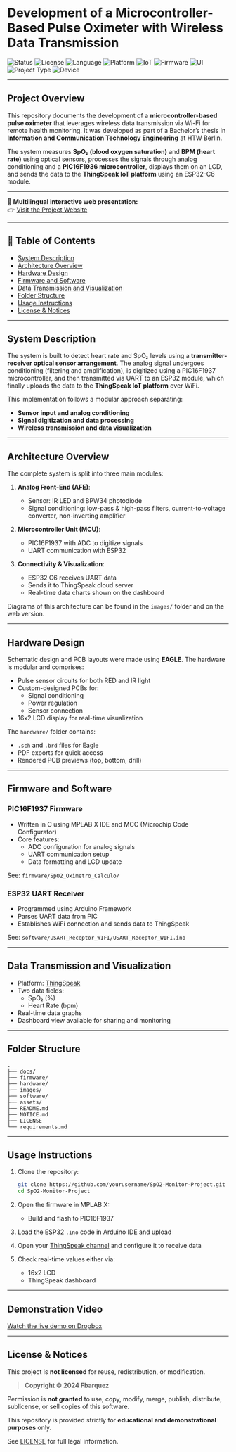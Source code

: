 
# Development of a Microcontroller-Based Pulse Oximeter with Wireless Data Transmission

![Status](https://img.shields.io/badge/status-completed-brightgreen)
![License](https://img.shields.io/badge/license-Unlicensed-red)
![Language](https://img.shields.io/badge/language-C-blue.svg)
![Platform](https://img.shields.io/badge/platform-Microcontroller-orange)
![IoT](https://img.shields.io/badge/IoT-ThingSpeak-blue)
![Firmware](https://img.shields.io/badge/Firmware-MPLAB%20X-lightblue)
![UI](https://img.shields.io/badge/UI-GitHub%20Pages-lightgrey)
![Project Type](https://img.shields.io/badge/Type-Bachelor%20Thesis-yellow)
![Device](https://img.shields.io/badge/Device-PIC16F1936-blueviolet)


---

## Project Overview

This repository documents the development of a **microcontroller-based pulse oximeter** that leverages wireless data transmission via Wi-Fi for remote health monitoring. It was developed as part of a Bachelor’s thesis in **Information and Communication Technology Engineering** at HTW Berlin.

The system measures **SpO₂ (blood oxygen saturation)** and **BPM (heart rate)** using optical sensors, processes the signals through analog conditioning and a **PIC16F1936 microcontroller**, displays them on an LCD, and sends the data to the **ThingSpeak IoT platform** using an ESP32-C6 module.

---

🔗 **Multilingual interactive web presentation:**  
👉 [Visit the Project Website](https://yourusername.github.io/SpO2-Monitor-Project/)

---

## 📑 Table of Contents

- [System Description](#system-description)
- [Architecture Overview](#architecture-overview)
- [Hardware Design](#hardware-design)
- [Firmware and Software](#firmware-and-software)
- [Data Transmission and Visualization](#data-transmission-and-visualization)
- [Folder Structure](#folder-structure)
- [Usage Instructions](#usage-instructions)
- [License & Notices](#license--notices)

---

## System Description

The system is built to detect heart rate and SpO₂ levels using a **transmitter-receiver optical sensor arrangement**. The analog signal undergoes conditioning (filtering and amplification), is digitized using a PIC16F1937 microcontroller, and then transmitted via UART to an ESP32 module, which finally uploads the data to the **ThingSpeak IoT platform** over WiFi.

This implementation follows a modular approach separating:

- **Sensor input and analog conditioning**
- **Signal digitization and data processing**
- **Wireless transmission and data visualization**

---

## Architecture Overview

The complete system is split into three main modules:

1. **Analog Front-End (AFE)**:
   - Sensor: IR LED and BPW34 photodiode
   - Signal conditioning: low-pass & high-pass filters, current-to-voltage converter, non-inverting amplifier

2. **Microcontroller Unit (MCU)**:
   - PIC16F1937 with ADC to digitize signals
   - UART communication with ESP32

3. **Connectivity & Visualization**:
   - ESP32 C6 receives UART data
   - Sends it to ThingSpeak cloud server
   - Real-time data charts shown on the dashboard

Diagrams of this architecture can be found in the `images/` folder and on the web version.

---

## Hardware Design

Schematic design and PCB layouts were made using **EAGLE**. The hardware is modular and comprises:

- Pulse sensor circuits for both RED and IR light
- Custom-designed PCBs for:
  - Signal conditioning
  - Power regulation
  - Sensor connection
- 16x2 LCD display for real-time visualization

The `hardware/` folder contains:
- `.sch` and `.brd` files for Eagle
- PDF exports for quick access
- Rendered PCB previews (top, bottom, drill)

---

## Firmware and Software

### PIC16F1937 Firmware

- Written in C using MPLAB X IDE and MCC (Microchip Code Configurator)
- Core features:
  - ADC configuration for analog signals
  - UART communication setup
  - Data formatting and LCD update

See: `firmware/SpO2_Oximetro_Calculo/`

### ESP32 UART Receiver

- Programmed using Arduino Framework
- Parses UART data from PIC
- Establishes WiFi connection and sends data to ThingSpeak

See: `software/USART_Receptor_WIFI/USART_Receptor_WIFI.ino`

---

## Data Transmission and Visualization

- Platform: [ThingSpeak](https://thingspeak.com)
- Two data fields:
  - SpO₂ (%)
  - Heart Rate (bpm)
- Real-time data graphs
- Dashboard view available for sharing and monitoring

---

## Folder Structure

```
.
├── docs/
├── firmware/
├── hardware/
├── images/
├── software/
├── assets/
├── README.md
├── NOTICE.md
├── LICENSE
└── requirements.md
```

---

## Usage Instructions

1. Clone the repository:
   ```bash
   git clone https://github.com/yourusername/SpO2-Monitor-Project.git
   cd SpO2-Monitor-Project
   ```

2. Open the firmware in MPLAB X:
   - Build and flash to PIC16F1937

3. Load the ESP32 `.ino` code in Arduino IDE and upload

4. Open your [ThingSpeak channel](https://thingspeak.com) and configure it to receive data

5. Check real-time values either via:
   - 16x2 LCD
   - ThingSpeak dashboard

---

## Demonstration Video

 [Watch the live demo on Dropbox](https://www.dropbox.com/scl/fi/jzmq0wq67i9w6cfi0vw9p/FernandoBarrigaVasquez_videodesProjekts.mp4?rlkey=ytrc685q6z3rqatgajav5w1xa&st=frvmd6lj&dl=0)

---

## License & Notices

This project is **not licensed** for reuse, redistribution, or modification.

> **Copyright © 2024 Fbarquez**

Permission is **not granted** to use, copy, modify, merge, publish, distribute, sublicense, or sell copies of this software.

This repository is provided strictly for **educational and demonstrational purposes** only.

See [LICENSE](LICENSE) for full legal information.
